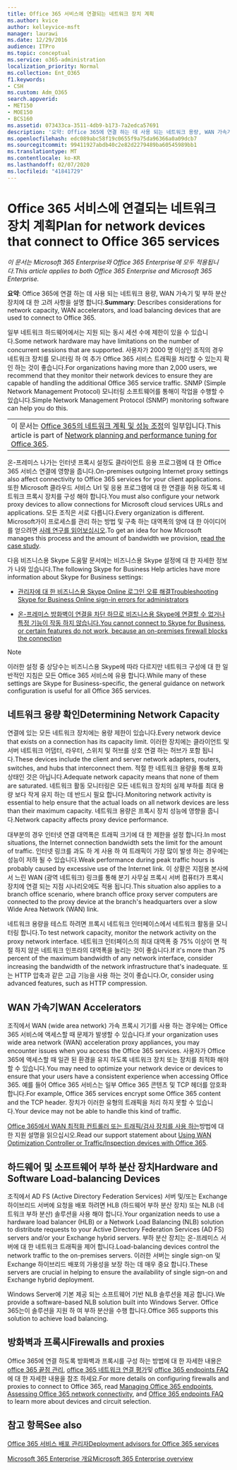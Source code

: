 ```yaml
---
title: Office 365 서비스에 연결되는 네트워크 장치 계획
ms.author: kvice
author: kelleyvice-msft
manager: laurawi
ms.date: 12/29/2016
audience: ITPro
ms.topic: conceptual
ms.service: o365-administration
localization_priority: Normal
ms.collection: Ent_O365
f1.keywords:
- CSH
ms.custom: Adm_O365
search.appverid:
- MET150
- MOE150
- BCS160
ms.assetid: 073433ca-3511-4db9-b173-7a2edca57691
description: '요약: Office 365에 연결 하는 데 사용 되는 네트워크 용량, WAN 가속기 및 부하 분산 장치에 대 한 고려 사항을 설명 합니다.'
ms.openlocfilehash: edc089abc58f19c0655f9a75da96366a0a09dcb7
ms.sourcegitcommit: 99411927abdb40c2e82d2279489ba60545989bb1
ms.translationtype: MT
ms.contentlocale: ko-KR
ms.lasthandoff: 02/07/2020
ms.locfileid: "41841729"
---
```

# <a name="plan-for-network-devices-that-connect-to-office-365-services"></a><span data-ttu-id="2fed2-103">Office 365 서비스에 연결되는 네트워크 장치 계획</span><span class="sxs-lookup"><span data-stu-id="2fed2-103">Plan for network devices that connect to Office 365 services</span></span>

<span data-ttu-id="2fed2-104">*이 문서는 Microsoft 365 Enterprise와 Office 365 Enterprise에 모두 적용됩니다.*</span><span class="sxs-lookup"><span data-stu-id="2fed2-104">*This article applies to both Office 365 Enterprise and Microsoft 365 Enterprise.*</span></span>
  
<span data-ttu-id="2fed2-105">**요약**: Office 365에 연결 하는 데 사용 되는 네트워크 용량, WAN 가속기 및 부하 분산 장치에 대 한 고려 사항을 설명 합니다.</span><span class="sxs-lookup"><span data-stu-id="2fed2-105">**Summary**: Describes considerations for network capacity, WAN accelerators, and load balancing devices that are used to connect to Office 365.</span></span>

<span data-ttu-id="2fed2-106">일부 네트워크 하드웨어에서는 지원 되는 동시 세션 수에 제한이 있을 수 있습니다.</span><span class="sxs-lookup"><span data-stu-id="2fed2-106">Some network hardware may have limitations on the number of concurrent sessions that are supported.</span></span> <span data-ttu-id="2fed2-107">사용자가 2000 명 이상인 조직의 경우 네트워크 장치를 모니터링 하 여 추가 Office 365 서비스 트래픽을 처리할 수 있는지 확인 하는 것이 좋습니다.</span><span class="sxs-lookup"><span data-stu-id="2fed2-107">For organizations having more than 2,000 users, we recommend that they monitor their network devices to ensure they are capable of handling the additional Office 365 service traffic.</span></span> <span data-ttu-id="2fed2-108">SNMP (Simple Network Management Protocol) 모니터링 소프트웨어를 통해이 작업을 수행할 수 있습니다.</span><span class="sxs-lookup"><span data-stu-id="2fed2-108">Simple Network Management Protocol (SNMP) monitoring software can help you do this.</span></span>

||
|:-----|
| <span data-ttu-id="2fed2-109">이 문서는 [Office 365의 네트워크 계획 및 성능 조정](https://aka.ms/tune)의 일부입니다.</span><span class="sxs-lookup"><span data-stu-id="2fed2-109">This article is part of [Network planning and performance tuning for Office 365](https://aka.ms/tune).</span></span>|

<span data-ttu-id="2fed2-110">온-프레미스 나가는 인터넷 프록시 설정도 클라이언트 응용 프로그램에 대 한 Office 365 서비스 연결에 영향을 줍니다.</span><span class="sxs-lookup"><span data-stu-id="2fed2-110">On-premises outgoing Internet proxy settings also affect connectivity to Office 365 services for your client applications.</span></span> <span data-ttu-id="2fed2-111">또한 Microsoft 클라우드 서비스 Url 및 응용 프로그램에 대 한 연결을 허용 하도록 네트워크 프록시 장치를 구성 해야 합니다.</span><span class="sxs-lookup"><span data-stu-id="2fed2-111">You must also configure your network proxy devices to allow connections for Microsoft cloud services URLs and applications.</span></span> <span data-ttu-id="2fed2-112">모든 조직은 서로 다릅니다.</span><span class="sxs-lookup"><span data-stu-id="2fed2-112">Every organization is different.</span></span> <span data-ttu-id="2fed2-113">Microsoft가이 프로세스를 관리 하는 방법 및 구축 하는 대역폭의 양에 대 한 아이디어를 얻으려면 [사례 연구를 읽어보십시오](https://www.microsoft.com/itshowcase/Article/Content/631/Optimizing-network-performance-for-Microsoft-Office-365).</span><span class="sxs-lookup"><span data-stu-id="2fed2-113">To get an idea for how Microsoft manages this process and the amount of bandwidth we provision, [read the case study](https://www.microsoft.com/itshowcase/Article/Content/631/Optimizing-network-performance-for-Microsoft-Office-365).</span></span>
  
<span data-ttu-id="2fed2-114">다음 비즈니스용 Skype 도움말 문서에는 비즈니스용 Skype 설정에 대 한 자세한 정보가 나와 있습니다.</span><span class="sxs-lookup"><span data-stu-id="2fed2-114">The following Skype for Business Help articles have more information about Skype for Business settings:</span></span>
  
- [<span data-ttu-id="2fed2-115">관리자에 대 한 비즈니스용 Skype Online 로그인 오류 해결</span><span class="sxs-lookup"><span data-stu-id="2fed2-115">Troubleshooting Skype for Business Online sign-in errors for administrators</span></span>](https://docs.microsoft.com/skypeforbusiness/set-up-skype-for-business-online/troubleshooting-sign-in-errors-for-admins)

- [<span data-ttu-id="2fed2-116">온-프레미스 방화벽이 연결을 차단 하므로 비즈니스용 Skype에 연결할 수 없거나 특정 기능이 작동 하지 않습니다.</span><span class="sxs-lookup"><span data-stu-id="2fed2-116">You cannot connect to Skype for Business, or certain features do not work, because an on-premises firewall blocks the connection</span></span>](https://go.microsoft.com/fwlink/p/?LinkID=243625)

> [!NOTE]
> <span data-ttu-id="2fed2-117">이러한 설정 중 상당수는 비즈니스용 Skype에 따라 다르지만 네트워크 구성에 대 한 일반적인 지침은 모든 Office 365 서비스에 유용 합니다.</span><span class="sxs-lookup"><span data-stu-id="2fed2-117">While many of these settings are Skype for Business-specific, the general guidance on network configuration is useful for all Office 365 services.</span></span>
  
## <a name="determining-network-capacity"></a><span data-ttu-id="2fed2-118">네트워크 용량 확인</span><span class="sxs-lookup"><span data-stu-id="2fed2-118">Determining Network Capacity</span></span>

<span data-ttu-id="2fed2-119">연결에 있는 모든 네트워크 장치에는 용량 제한이 있습니다.</span><span class="sxs-lookup"><span data-stu-id="2fed2-119">Every network device that exists on a connection has its capacity limit.</span></span> <span data-ttu-id="2fed2-120">이러한 장치에는 클라이언트 및 서버 네트워크 어댑터, 라우터, 스위치 및 허브를 상호 연결 하는 허브가 포함 됩니다.</span><span class="sxs-lookup"><span data-stu-id="2fed2-120">These devices include the client and server network adapters, routers, switches, and hubs that interconnect them.</span></span> <span data-ttu-id="2fed2-121">적절 한 네트워크 용량을 통해 포화 상태인 것은 아닙니다.</span><span class="sxs-lookup"><span data-stu-id="2fed2-121">Adequate network capacity means that none of them are saturated.</span></span> <span data-ttu-id="2fed2-122">네트워크 활동 모니터링은 모든 네트워크 장치의 실제 부하를 최대 용량 보다 작게 유지 하는 데 반드시 필요 합니다.</span><span class="sxs-lookup"><span data-stu-id="2fed2-122">Monitoring network activity is essential to help ensure that the actual loads on all network devices are less than their maximum capacity.</span></span> <span data-ttu-id="2fed2-123">네트워크 용량은 프록시 장치 성능에 영향을 줍니다.</span><span class="sxs-lookup"><span data-stu-id="2fed2-123">Network capacity affects proxy device performance.</span></span>
  
<span data-ttu-id="2fed2-124">대부분의 경우 인터넷 연결 대역폭은 트래픽 크기에 대 한 제한을 설정 합니다.</span><span class="sxs-lookup"><span data-stu-id="2fed2-124">In most situations, the Internet connection bandwidth sets the limit for the amount of traffic.</span></span> <span data-ttu-id="2fed2-125">인터넷 링크를 과도 하 게 사용 하 여 트래픽이 가장 많이 발생 하는 경우에는 성능이 저하 될 수 있습니다.</span><span class="sxs-lookup"><span data-stu-id="2fed2-125">Weak performance during peak traffic hours is probably caused by excessive use of the Internet link.</span></span> <span data-ttu-id="2fed2-126">이 상황은 지점용 본사에서 느린 WAN (광역 네트워크) 링크를 통해 분기 사무실 프록시 서버 컴퓨터가 프록시 장치에 연결 되는 지점 시나리오에도 적용 됩니다.</span><span class="sxs-lookup"><span data-stu-id="2fed2-126">This situation also applies to a branch office scenario, where branch office proxy server computers are connected to the proxy device at the branch's headquarters over a slow Wide Area Network (WAN) link.</span></span>
  
<span data-ttu-id="2fed2-127">네트워크 용량을 테스트 하려면 프록시 네트워크 인터페이스에서 네트워크 활동을 모니터링 합니다.</span><span class="sxs-lookup"><span data-stu-id="2fed2-127">To test network capacity, monitor the network activity on the proxy network interface.</span></span> <span data-ttu-id="2fed2-128">네트워크 인터페이스의 최대 대역폭 중 75% 이상이 면 적절 하지 않은 네트워크 인프라의 대역폭을 늘리는 것이 좋습니다.</span><span class="sxs-lookup"><span data-stu-id="2fed2-128">If it's more than 75 percent of the maximum bandwidth of any network interface, consider increasing the bandwidth of the network infrastructure that's inadequate.</span></span> <span data-ttu-id="2fed2-129">또는 HTTP 압축과 같은 고급 기능을 사용 하는 것이 좋습니다.</span><span class="sxs-lookup"><span data-stu-id="2fed2-129">Or, consider using advanced features, such as HTTP compression.</span></span>
  
## <a name="wan-accelerators"></a><span data-ttu-id="2fed2-130">WAN 가속기</span><span class="sxs-lookup"><span data-stu-id="2fed2-130">WAN Accelerators</span></span>

<span data-ttu-id="2fed2-131">조직에서 WAN (wide area network) 가속 프록시 기기를 사용 하는 경우에는 Office 365 서비스에 액세스할 때 문제가 발생할 수 있습니다.</span><span class="sxs-lookup"><span data-stu-id="2fed2-131">If your organization uses wide area network (WAN) acceleration proxy appliances, you may encounter issues when you access the Office 365 services.</span></span> <span data-ttu-id="2fed2-132">사용자가 Office 365에 액세스할 때 일관 된 환경을 유지 하도록 네트워크 장치 또는 장치를 최적화 해야 할 수 있습니다.</span><span class="sxs-lookup"><span data-stu-id="2fed2-132">You may need to optimize your network device or devices to ensure that your users have a consistent experience when accessing Office 365.</span></span> <span data-ttu-id="2fed2-133">예를 들어 Office 365 서비스는 일부 Office 365 콘텐츠 및 TCP 헤더를 암호화 합니다.</span><span class="sxs-lookup"><span data-stu-id="2fed2-133">For example, Office 365 services encrypt some Office 365 content and the TCP header.</span></span> <span data-ttu-id="2fed2-134">장치가 이러한 유형의 트래픽을 처리 하지 못할 수 있습니다.</span><span class="sxs-lookup"><span data-stu-id="2fed2-134">Your device may not be able to handle this kind of traffic.</span></span>
  
<span data-ttu-id="2fed2-135">[Office 365에서 WAN 최적화 컨트롤러 또는 트래픽/검사 장치를 사용 하는](https://support.microsoft.com/kb/2690045)방법에 대 한 지원 설명을 읽으십시오.</span><span class="sxs-lookup"><span data-stu-id="2fed2-135">Read our support statement about [Using WAN Optimization Controller or Traffic/Inspection devices with Office 365](https://support.microsoft.com/kb/2690045).</span></span>
  
## <a name="hardware-and-software-load-balancing-devices"></a><span data-ttu-id="2fed2-136">하드웨어 및 소프트웨어 부하 분산 장치</span><span class="sxs-lookup"><span data-stu-id="2fed2-136">Hardware and Software Load-balancing Devices</span></span>

<span data-ttu-id="2fed2-137">조직에서 AD FS (Active Directory Federation Services) 서버 및/또는 Exchange 하이브리드 서버에 요청을 배포 하려면 HLB (하드웨어 부하 분산 장치) 또는 NLB (네트워크 부하 분산) 솔루션을 사용 해야 합니다.</span><span class="sxs-lookup"><span data-stu-id="2fed2-137">Your organization needs to use a hardware load balancer (HLB) or a Network Load Balancing (NLB) solution to distribute requests to your Active Directory Federation Services (AD FS) servers and/or your Exchange hybrid servers.</span></span> <span data-ttu-id="2fed2-138">부하 분산 장치는 온-프레미스 서버에 대 한 네트워크 트래픽을 제어 합니다.</span><span class="sxs-lookup"><span data-stu-id="2fed2-138">Load-balancing devices control the network traffic to the on-premises servers.</span></span> <span data-ttu-id="2fed2-139">이러한 서버는 single sign-on 및 Exchange 하이브리드 배포의 가용성을 보장 하는 데 매우 중요 합니다.</span><span class="sxs-lookup"><span data-stu-id="2fed2-139">These servers are crucial in helping to ensure the availability of single sign-on and Exchange hybrid deployment.</span></span>
  
<span data-ttu-id="2fed2-140">Windows Server에 기본 제공 되는 소프트웨어 기반 NLB 솔루션을 제공 합니다.</span><span class="sxs-lookup"><span data-stu-id="2fed2-140">We provide a software-based NLB solution built into Windows Server.</span></span> <span data-ttu-id="2fed2-141">Office 365는이 솔루션을 지원 하 여 부하 분산을 수행 합니다.</span><span class="sxs-lookup"><span data-stu-id="2fed2-141">Office 365 supports this solution to achieve load balancing.</span></span>
  
## <a name="firewalls-and-proxies"></a><span data-ttu-id="2fed2-142">방화벽과 프록시</span><span class="sxs-lookup"><span data-stu-id="2fed2-142">Firewalls and proxies</span></span>

<span data-ttu-id="2fed2-143">Office 365에 연결 하도록 방화벽과 프록시를 구성 하는 방법에 대 한 자세한 내용은 [office 365 끝점 관리](https://support.office.com/article/99cab9d4-ef59-4207-9f2b-3728eb46bf9a), [office 365 네트워크 연결 평가](assessing-network-connectivity.md)및 [office 365 endpoints FAQ](https://support.office.com/article/d4088321-1c89-4b96-9c99-54c75cae2e6d) 에 대 한 자세한 내용을 참조 하세요.</span><span class="sxs-lookup"><span data-stu-id="2fed2-143">For more details on configuring firewalls and proxies to connect to Office 365, read [Managing Office 365 endpoints](https://support.office.com/article/99cab9d4-ef59-4207-9f2b-3728eb46bf9a), [Assessing Office 365 network connectivity](assessing-network-connectivity.md), and [Office 365 endpoints FAQ](https://support.office.com/article/d4088321-1c89-4b96-9c99-54c75cae2e6d) to learn more about devices and circuit selection.</span></span>
  
## <a name="see-also"></a><span data-ttu-id="2fed2-144">참고 항목</span><span class="sxs-lookup"><span data-stu-id="2fed2-144">See also</span></span>

[<span data-ttu-id="2fed2-145">Office 365 서비스 배포 관리자</span><span class="sxs-lookup"><span data-stu-id="2fed2-145">Deployment advisors for Office 365 services</span></span>](deployment-advisors-for-office-365.md)

[<span data-ttu-id="2fed2-146">Microsoft 365 Enterprise 개요</span><span class="sxs-lookup"><span data-stu-id="2fed2-146">Microsoft 365 Enterprise overview</span></span>](https://docs.microsoft.com/microsoft-365/enterprise/microsoft-365-overview)
